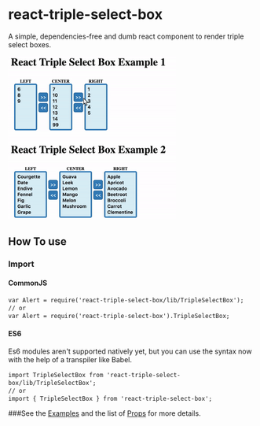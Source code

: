 # react-triple-select-box
A simple, dependencies-free and dumb react component to render triple select boxes.

![Screenshot](./img/demo.gif)

## How To use

### Import

#### CommonJS
	var Alert = require('react-triple-select-box/lib/TripleSelectBox');
	// or
	var Alert = require('react-triple-select-box').TripleSelectBox;
#### ES6
Es6 modules aren't supported natively yet, but you can use the syntax now with the help of a transpiler
like Babel.

	import TripleSelectBox from 'react-triple-select-box/lib/TripleSelectBox';
	// or
	import { TripleSelectBox } from 'react-triple-select-box';
	
###See the [Examples](docs/examples.md) and the list of [Props](docs/props.md) for more details.
